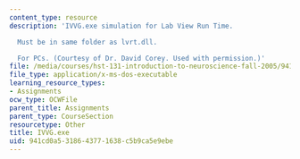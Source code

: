 ```yaml
---
content_type: resource
description: 'IVVG.exe simulation for Lab View Run Time.

  Must be in same folder as lvrt.dll.

  For PCs. (Courtesy of Dr. David Corey. Used with permission.)'
file: /media/courses/hst-131-introduction-to-neuroscience-fall-2005/941cd0a5318643771638c5b9ca5e9ebe_IVVG.exe
file_type: application/x-ms-dos-executable
learning_resource_types:
- Assignments
ocw_type: OCWFile
parent_title: Assignments
parent_type: CourseSection
resourcetype: Other
title: IVVG.exe
uid: 941cd0a5-3186-4377-1638-c5b9ca5e9ebe
---
```

